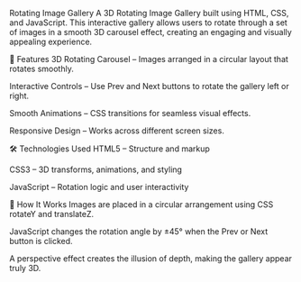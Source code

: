 Rotating Image Gallery
A 3D Rotating Image Gallery built using HTML, CSS, and JavaScript. This interactive gallery allows users to rotate through a set of images in a smooth 3D carousel effect, creating an engaging and visually appealing experience.

📌 Features
3D Rotating Carousel – Images arranged in a circular layout that rotates smoothly.

Interactive Controls – Use Prev and Next buttons to rotate the gallery left or right.

Smooth Animations – CSS transitions for seamless visual effects.

Responsive Design – Works across different screen sizes.

🛠️ Technologies Used
HTML5 – Structure and markup

CSS3 – 3D transforms, animations, and styling

JavaScript – Rotation logic and user interactivity

🎯 How It Works
Images are placed in a circular arrangement using CSS rotateY and translateZ.

JavaScript changes the rotation angle by ±45° when the Prev or Next button is clicked.

A perspective effect creates the illusion of depth, making the gallery appear truly 3D.
